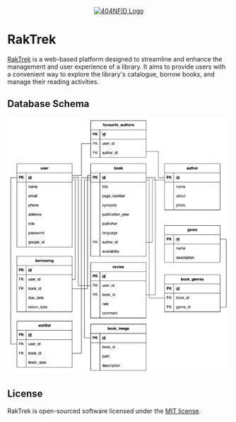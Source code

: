 <p align="center"><a href="https://laravel.com" target="_blank"><img src="https://avatars.githubusercontent.com/u/87377917?s=200&v=4" width="200" alt="404NFID Logo"></a></p>

# RakTrek

[RakTrek](https://docs.google.com/document/d/10nKOwprLC4zxDlKjxxdCAFy0Gp1eTldqhLGYa4h47vo/edit?usp=sharing) is a web-based platform designed to streamline and enhance the management and user experience of a library. It aims to provide users with a convenient way to explore the library's catalogue, borrow books, and manage their reading activities.

## Database Schema
<img src="https://github.com/404NotFoundIndonesia/raktrek/blob/main/docs/database.png" alt="database schema">

## License

RakTrek is open-sourced software licensed under the [MIT license](https://opensource.org/licenses/MIT).
